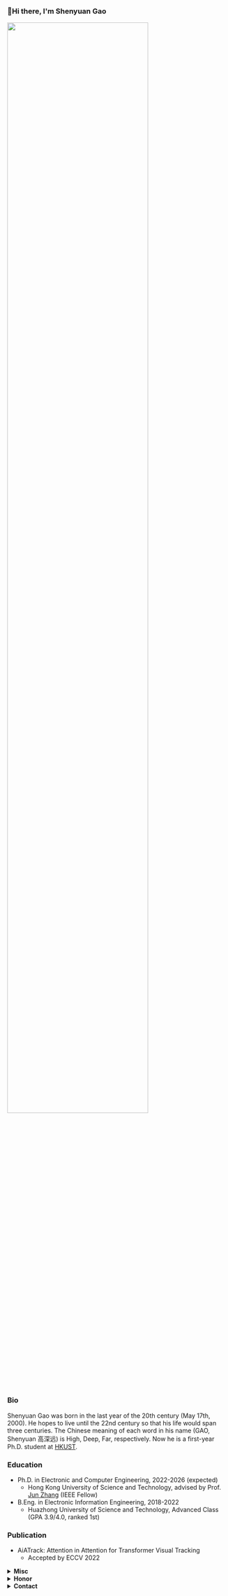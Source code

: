 ###  :wave:Hi there, I'm Shenyuan Gao

<a href='https://skyline.github.com/Little-Podi/'><img align='center' width='80%' src='https://github-readme-stats.vercel.app/api?username=Little-Podi&show_icons=true&theme=graywhite'></a>

### Bio

Shenyuan Gao was born in the last year of the 20th century (May 17th, 2000). He hopes to live until the 22nd century so that his life would span three centuries. The Chinese meaning of each word in his name (GAO, Shenyuan 高深远) is High, Deep, Far, respectively. Now he is a first-year Ph.D. student at [HKUST](https://hkust.edu.hk/).

### Education

- Ph.D. in Electronic and Computer Engineering, 2022-2026 (expected)
  - Hong Kong University of Science and Technology, advised by Prof. [Jun Zhang](https://eejzhang.people.ust.hk/) (IEEE Fellow)
- B.Eng. in Electronic Information Engineering, 2018-2022
  - Huazhong University of Science and Technology, Advanced Class (GPA 3.9/4.0, ranked 1st)

### Publication

- AiATrack: Attention in Attention for Transformer Visual Tracking
  - Accepted by ECCV 2022

<details>
    <summary><b>Misc</b></summary>
    <ul>
        <li>Favourite Song: <a href='https://www.youtube.com/watch?v=kWy-ewDWixs' target='_blank'>Childhood Dreams</a></li>
        <li>Favourite Comics: <a href='https://en.wikipedia.org/wiki/One_Piece' target='_blank'>One Piece</a></li>
        <li>Favourite TV Series: <a href='https://en.wikipedia.org/wiki/The_Advisors_Alliance' target='_blank'>The Advisors Alliance</a></li>
    </ul>
</details>
<details>
    <summary><b>Honor</b></summary>
    <ul>
        <li><a href='https://fytgs.hkust.edu.hk/admissions/Admission-to-Hong-Kong-Campus/submitting-an-application/scholarships-and-fees#redbird' target='_blank'>RedBird PhD Scholarship</a></li>
        <li><a href='https://fytgs.hkust.edu.hk/admissions/Admission-to-Hong-Kong-Campus/submitting-an-application/scholarships-and-fees#pgs' target='_blank'>Postgraduate Scholarship</a></li>
        <li>Outstanding Graduate</li>
        <li>Outstanding Graduation Thesis</li>
        <li>Outstanding Undergraduate in Terms of Academic Performance</li>
        <li>National Scholarship</li>
    </ul>
</details>
<details>
    <summary><b>Contact</b></summary>
    <ul>
        <li>Mail: <a href='mailto:sygao@connect.ust.hk' target='_blank'>sygao@connect.ust.hk</a>, <a href='mailto:shenyuangao@gmail.com' target='_blank'>shenyuangao@gmail.com</a></li>
        <li>WeChat: <a href='https://gsy00517.github.io/about/index/Wechat.JPG' target='_blank'>gsycm0517</a></li>
        <li>QQ: <a href='https://gsy00517.github.io/about/index/QQ.JPG' target='_blank'>917547962</a></li>
    </ul>
</details>
